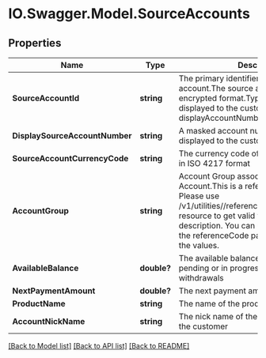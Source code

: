 # IO.Swagger.Model.SourceAccounts
## Properties

Name | Type | Description | Notes
------------ | ------------- | ------------- | -------------
**SourceAccountId** | **string** | The primary identifier for ownership of an account.The source account identifier in encrypted format.Typically, this is not displayed to the customer,use displayAccountNumber instead. | 
**DisplaySourceAccountNumber** | **string** | A masked account number that can be displayed to the customer | 
**SourceAccountCurrencyCode** | **string** | The currency code of the source account in ISO 4217 format | 
**AccountGroup** | **string** | Account Group associated with the source Account.This is a reference data field. Please use /v1/utilities//referenceData/{accountGroup} resource to get valid value of this field with description. You can use accountGroup as the referenceCode parameter to retrieve the values. | 
**AvailableBalance** | **double?** | The available balance including any pending or in progress deposits and withdrawals | [optional] 
**NextPaymentAmount** | **double?** | The next payment amount due. | [optional] 
**ProductName** | **string** | The name of the product | [optional] 
**AccountNickName** | **string** | The nick name of the account assigned by the customer | [optional] 

[[Back to Model list]](../README.md#documentation-for-models) [[Back to API list]](../README.md#documentation-for-api-endpoints) [[Back to README]](../README.md)

